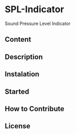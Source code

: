 # SPL-Indicator
Sound Pressure Level Indicator
## Content
## Description
## Instalation 
## Started
## How to Contribute
## License

